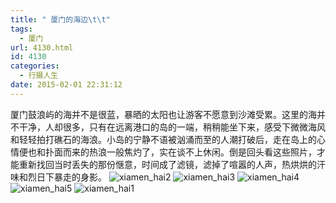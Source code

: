 ```yaml
---
title: " 厦门的海边\t\t"
tags:
  - 厦门
url: 4130.html
id: 4130
categories:
  - 行摄人生
date: 2015-02-01 22:31:12
---
```


厦门鼓浪屿的海并不是很蓝，暴晒的太阳也让游客不愿意到沙滩受累。这里的海并不干净，人却很多，只有在远离港口的岛的一端，稍稍能坐下来，感受下微微海风和轻轻拍打礁石的海浪。小岛的宁静不语被汹涌而至的人潮打破后，走在岛上的心情便也和扑面而来的热浪一般焦灼了，实在谈不上休闲。倒是回头看这些照片，才能重新找回当时丢失的那份惬意，时间成了滤镜，滤掉了喧嚣的人声，热烘烘的汗味和烈日下暴走的身影。 ![xiamen_hai2](../../../images/2015/02/xiamen_hai2.jpg) ![xiamen_hai3](../../../images/2015/02/xiamen_hai3.jpg) ![xiamen_hai4](../../../images/2015/02/xiamen_hai4.jpg) ![xiamen_hai5](../../../images/2015/02/xiamen_hai5.jpg) ![xiamen_hai1](../../../images/2015/02/xiamen_hai1.jpg)